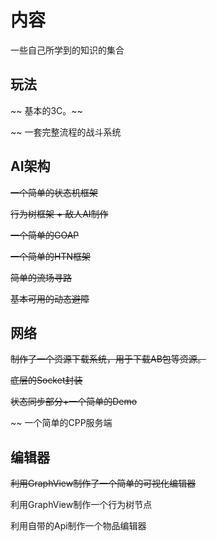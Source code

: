 # 内容
一些自己所学到的知识的集合
## 玩法
~~ 基本的3C。~~

~~ 一套完整流程的战斗系统
## AI架构
~~一个简单的状态机框架~~

~~行为树框架 + 敌人AI制作~~

~~一个简单的GOAP~~

~~一个简单的HTN框架~~

~~简单的流场寻路~~

~~基本可用的动态避障~~

## 网络
~~制作了一个资源下载系统，用于下载AB包等资源。~~

~~底层的Socket封装~~

~~状态同步部分+一个简单的Demo~~

~~ 一个简单的CPP服务端
## 编辑器
~~利用GraphView制作了一个简单的可视化编辑器~~

利用GraphView制作一个行为树节点

利用自带的Api制作一个物品编辑器

